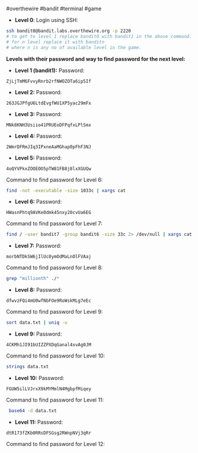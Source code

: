 #overthewire #bandit #terminal #game
-  **Level 0**:
Login using SSH: 
```bash
ssh bandit0@bandit.labs.overthewire.org -p 2220
# to get to level 1 replace bandit0 with bandit1 in the above command.
# for n level replace it with banditn
# where n is any no of available level in the game.
```

**Levels with their password and way to find password for the next level:**

- **Level 1 (bandit1):**
Password:
```
ZjLjTmM6FvvyRnrb2rfNWOZOTa6ip5If
```

- **Level 2:**
Password:
```
263JGJPfgU6LtdEvgfWU1XP5yac29mFx
```

- **Level 3:**
Password:
```
MNk8KNH3Usiio41PRUEoDFPqfxLPlSmx
```

- **Level 4:**
Password:
```
2WmrDFRmJIq3IPxneAaMGhap0pFhF3NJ
```

- **Level 5:**
Password:
```
4oQYVPkxZOOEOO5pTW81FB8j8lxXGUQw
```
Command to find password for Level 6:
```bash
find -not -executable -size 1033c | xargs cat
```

- **Level 6:**
Password:
```
HWasnPhtq9AVKe0dmk45nxy20cvUa6EG
```
Command to find password for Level 7:
```bash
find / -user bandit7 -group bandit6 -size 33c 2> /dev/null | xargs cat
```

- **Level 7:**
Password:
```
morbNTDkSW6jIlUc0ymOdMaLnOlFVAaj
```
Command to find password for Level 8:
```bash
grep "millionth" ./*
```

- **Level 8:**
Password:
```
dfwvzFQi4mU0wfNbFOe9RoWskMLg7eEc
```
Command to find password for Level 9:
```bash
sort data.txt | uniq -u
```

- **Level 9:**
Password:
```
4CKMh1JI91bUIZZPXDqGanal4xvAg0JM
```
Command to find password for Level 10:
```bash
strings data.txt
```

- **Level 10:**
Password:
```
FGUW5ilLVJrxX9kMYMmlN4MgbpfMiqey
```
Command to find password for Level 11:
```bash
 base64 -d data.txt
```

- **Level 11:**
Password:
```
dtR173fZKb0RRsDFSGsg2RWnpNVj3qRr
```
Command to find password for Level 12:
```bash
 
```
